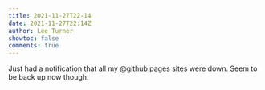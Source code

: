 ```yaml
---
title: 2021-11-27T22-14
date: 2021-11-27T22:14Z
author: Lee Turner
showtoc: false
comments: true
---
```


Just had a notification that all my @github pages sites were down. Seem to be back up now though.

